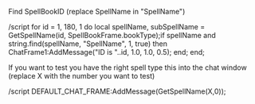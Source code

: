 Find SpellBookID (replace SpellName in "SpellName")

/script for id = 1, 180, 1 do local spellName, subSpellName = GetSpellName(id, SpellBookFrame.bookType);if spellName and string.find(spellName, "SpellName", 1, true) then ChatFrame1:AddMessage("ID is "..id, 1.0, 1.0, 0.5); end; end;



If you want to test you have the right spell type this into the chat window (replace X with the number you want to test)

/script DEFAULT_CHAT_FRAME:AddMessage(GetSpellName(X,0)); 

